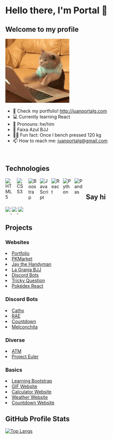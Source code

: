 <h1>Hello there, I'm Portal 👋</h1>

<h2>Welcome to my profile</h2>

<img src="https://raw.githubusercontent.com/juanportal/juanportal/main/cat.gif" width="200">

- 💼 Check my portfolio! http://juanportalg.com
- 💻 Currently learning React
- 👦 Pronouns: he/him
- 🥋 Faixa Azul BJJ
- 💪🏽 Fun fact: Once I bench pressed 120 kg
- 📫 How to reach me: juanportalg@gmail.com

<br>

<h2>Technologies</h2>

<img align="left" alt="HTML5" width="26px" src="https://cdn.jsdelivr.net/gh/devicons/devicon/icons/html5/html5-original.svg" style="padding-right:10px;" />
<img align="left" alt="CSS3" width="26px" src="https://cdn.jsdelivr.net/gh/devicons/devicon/icons/css3/css3-original.svg" style="padding-right:10px;" />
<img align="left" alt="Boostrap" width="26px" src="https://cdn.jsdelivr.net/gh/devicons/devicon/icons/bootstrap/bootstrap-original.svg" style="padding-right:10px;"/>
<img align="left" alt="JavaScript" width="26px" src="https://cdn.jsdelivr.net/gh/devicons/devicon/icons/javascript/javascript-original.svg" style="padding-right:10px;" />
<img align="left" alt="React" width="26px" src="https://cdn.jsdelivr.net/gh/devicons/devicon/icons/react/react-original.svg" style="padding-right:10px;" />
<img align="left" alt="Python" width="26px" src="https://cdn.jsdelivr.net/gh/devicons/devicon/icons/python/python-original.svg" style="padding-right:10px;" />
<img align="left" alt="Pandas" width="26px" src="https://cdn.jsdelivr.net/gh/devicons/devicon/icons/pandas/pandas-original.svg" style="padding-right:10px;" />

<br>

<h2>Say hi</h2>

<a href="https://www.linkedin.com/in/juanportal" target="_blank">
  <img src="https://img.shields.io/badge/linkedin-%ff5851db.svg?color=0072B1&style=for-the-badge&logo=linkedin&logoColor=white" style="margin-bottom: 5px;" />
</a>

<a href="https://twitter.com/JuanPortalG" target="_blank">
  <img src="https://img.shields.io/badge/twitter-%ff5851db.svg?color=1DA1F2&style=for-the-badge&logo=twitter&logoColor=white" style="margin-bottom: 5px;" />
</a>

<a href="https://www.instagram.com/juanportalg/" target="_blank">
  <img src="https://img.shields.io/badge/instagram-%bc2a8d.svg?color=BC2A8D&style=for-the-badge&logo=instagram&logoColor=white" style="margin-bottom: 5px;" />
</a>

<br>

<h2>Projects</h2>

<h3>Websites</h3>
<li><a href='https://github.com/JuanPortal/Portfolio'>Portfolio</a></li>
<li><a href='https://github.com/JuanPortal/PKMarket'>PKMarket</a></li>
<li><a href='https://github.com/JuanPortal/JaytheHandyman'>Jay the Handyman</a></li>
<li><a href='https://github.com/JuanPortal/LaGranjaBJJ'>La Granja BJJ</a></li>
<li><a href='https://github.com/JuanPortal/Website'>Discord Bots</a></li>
<li><a href='https://github.com/JuanPortal/TrickyQuestion'>Tricky Question</a></li>
<li><a href='https://github.com/JuanPortal/Pokedex'>Pokédex React</a></li>

<h3>Discord Bots</h3>
<li><a href='https://github.com/JuanPortal/Cathy'>Cathy</a></li>
<li><a href='https://github.com/JuanPortal/DiscordBot-RAE'>RAE</a></li>
<li><a href='https://github.com/JuanPortal/DiscordBot-Countdown'>Countdown</a></li>
<li><a href='https://github.com/JuanPortal/DiscordBot-Melconchita'>Melconchita</a></li>

<h3>Diverse</h3>
<li><a href='https://github.com/JuanPortal/ATM'>ATM</a></li>
<li><a href='https://github.com/JuanPortal/ProjectEuler'>Project Euler</a></li>

<h3>Basics</h3>
<li><a href='https://github.com/JuanPortal/Learning-Bootstrap'>Learning Bootstrap</a></li>
<li><a href='https://github.com/JuanPortal/GIF-Web'>GIF Website</a></li>
<li><a href='https://github.com/JuanPortal/Calculator-Web'>Calculator Website</a></li>
<li><a href='https://github.com/JuanPortal/Weather-Web'>Weather Website</a></li>
<li><a href='https://github.com/JuanPortal/Countdown-Web'>Countdown Website</a></li>

<!--
[![Anurag's GitHub stats](https://github-readme-stats.vercel.app/api?username=juanportal)](https://github.com/anuraghazra/github-readme-stats)
-->

<h2>GitHub Profile Stats</h2>

[![Top Langs](https://github-readme-stats.vercel.app/api/top-langs/?username=juanportal&layout=compact)](https://github.com/anuraghazra/github-readme-stats)
